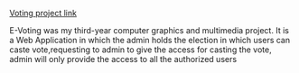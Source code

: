[Voting project link](http://votingproject.epizy.com/)


E-Voting was my third-year computer graphics and multimedia project. It is a Web Application in which the admin holds the election in which users can caste vote,requesting to admin to give the access for casting the vote, admin will only provide the access to all the authorized users
